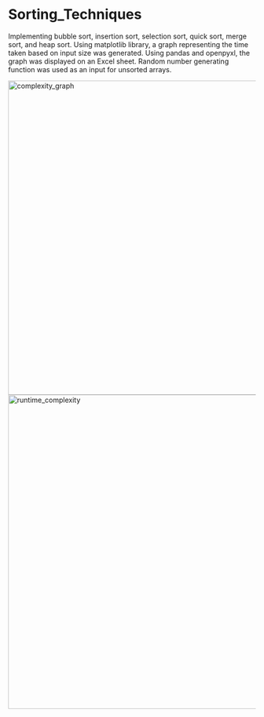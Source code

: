 # Sorting_Techniques
Implementing bubble sort, insertion sort, selection sort, quick sort, merge sort, and heap sort. 
Using matplotlib library, a graph representing the time taken based on input size was generated.
Using pandas and openpyxl, the graph was displayed on an Excel sheet.
Random number generating function was used as an input for unsorted arrays.


<img width="640" alt="complexity_graph" src="https://github.com/user-attachments/assets/59e1c2d9-6590-4990-8aae-bac6d83f9993" />
<img width="640" alt="runtime_complexity" src="https://github.com/user-attachments/assets/0a92e109-02f7-48cc-9018-ec2de2244f67" />

